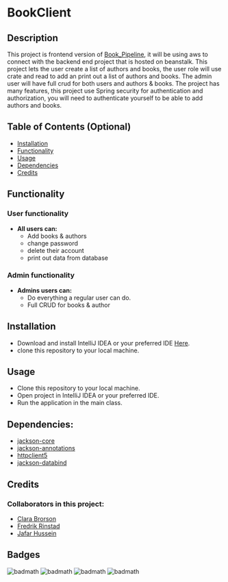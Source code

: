# BookClient


## Description
This project is frontend version of [Book_Pipeline](https://github.com/Samer-Ismael/Book_Pipeline), it will be using aws to connect with the backend end project that is hosted on beanstalk. This project lets the user create a list of authors and books, the user role will use crate and read to add an print out a list of authors and books. The admin user
will have full crud for both users and authors & books. The project has many features, this project use Spring security for authentication and authorization, you will need to authenticate yourself to be able to add authors and books.

## Table of Contents (Optional)

- [Installation](#installation)
- [Functionality](#functionality)
- [Usage](#usage)
- [Dependencies](#dependencies)
- [Credits](#credits)

## Functionality
### User functionality
- **All users can:**
  - Add books & authors
  - change password
  - delete their account
  - print out data from database
 
### Admin functionality
- **Admins users can:** 
  - Do everything a regular user can do.
  - Full CRUD for books & author
 
 ## Installation

- Download and install IntelliJ IDEA or your preferred IDE [Here](https://www.jetbrains.com/idea/download/?section=windows).
- clone this repository to your local machine.

 ## Usage
+ Clone this repository to your local machine.
+ Open project in IntelliJ IDEA or your preferred IDE.
+ Run the application in the main class.

 ## Dependencies:

- [jackson-core](https://mvnrepository.com/artifact/com.fasterxml.jackson.core/jackson-core)
- [jackson-annotations](https://mvnrepository.com/artifact/com.fasterxml.jackson.core/jackson-annotations)
- [httpclient5](https://mvnrepository.com/artifact/org.apache.httpcomponents.client5/httpclient5)
- [jackson-databind](https://mvnrepository.com/artifact/com.fasterxml.jackson.core/jackson-databind)

## Credits

### Collaborators in this project:
* [Clara Brorson](https://github.com/clarabrorson)
* [Fredrik Rinstad](https://github.com/Fringston)
* [Jafar Hussein](https://github.com/Jafar-Hussein)

 ## Badges
![badmath](https://img.shields.io/badge/JWT-000000?style=for-the-badge&logo=JSON%20web%20tokens&logoColor=white)
![badmath](https://img.shields.io/badge/apache_maven-C71A36?style=for-the-badge&logo=apachemaven&logoColor=white)
![badmath](https://img.shields.io/badge/Spring_Boot-F2F4F9?style=for-the-badge&logo=spring-boot)
![badmath](https://img.shields.io/badge/IntelliJ_IDEA-000000.svg?style=for-the-badge&logo=intellij-idea&logoColor=white)
